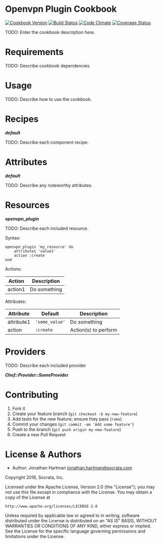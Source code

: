 Openvpn Plugin Cookbook
=======================
[![Cookbook Version](https://img.shields.io/cookbook/v/openvpn-plugin.svg)][cookbook]
[![Build Status](https://img.shields.io/travis/socrata-cookbooks/openvpn-plugin.svg)][travis]
[![Code Climate](https://img.shields.io/codeclimate/github/socrata-cookbooks/openvpn-plugin.svg)][codeclimate]
[![Coverage Status](https://img.shields.io/coveralls/socrata-cookbooks/openvpn-plugin.svg)][coveralls]

[cookbook]: https://supermarket.chef.io/cookbooks/openvpn-plugin
[travis]: https://travis-ci.org/socrata-cookbooks/openvpn-plugin
[codeclimate]: https://codeclimate.com/github/socrata-cookbooks/openvpn-plugin
[coveralls]: https://coveralls.io/r/socrata-cookbooks/openvpn-plugin

TODO: Enter the cookbook description here.

Requirements
============

TODO: Describe cookbook dependencies.

Usage
=====

TODO: Describe how to use the cookbook.

Recipes
=======

***default***

TODO: Describe each component recipe.

Attributes
==========

***default***

TODO: Describe any noteworthy attributes.

Resources
=========

***openvpn_plugin***

TODO: Describe each included resource.

Syntax:

    openvpn_plugin 'my_resource' do
        attribute1 'value1'
        action :create
    end

Actions:

| Action  | Description  |
|---------|--------------|
| action1 | Do something |

Attributes:

| Attribute  | Default        | Description          |
|------------|----------------|----------------------|
| attribute1 | `'some_value'` | Do something         |
| action     | `:create`      | Action(s) to perform |

Providers
=========

TODO: Describe each included provider

***Chef::Provider::SomeProvider***

Contributing
============

1. Fork it
2. Create your feature branch (`git checkout -b my-new-feature`)
3. Add tests for the new feature; ensure they pass (`rake`)
4. Commit your changes (`git commit -am 'Add some feature'`)
5. Push to the branch (`git push origin my-new-feature`)
6. Create a new Pull Request

License & Authors
=================
- Author: Jonathan Hartman <jonathan.hartman@socrata.com>

Copyright 2016, Socrata, Inc.

Licensed under the Apache License, Version 2.0 (the "License");
you may not use this file except in compliance with the License.
You may obtain a copy of the License at

    http://www.apache.org/licenses/LICENSE-2.0

Unless required by applicable law or agreed to in writing, software
distributed under the License is distributed on an "AS IS" BASIS,
WITHOUT WARRANTIES OR CONDITIONS OF ANY KIND, either express or implied.
See the License for the specific language governing permissions and
limitations under the License.
